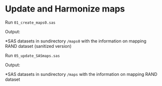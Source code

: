 # Update and Harmonize maps


Run `01_create_maps0.sas`

Output:

 *SAS datasets in sundirectory `/maps0` with the information on mapping RAND dataset (sanitized version)


Run `05_update_SASmaps.sas`

Output:

 *SAS datasets in sundirectory `/maps` with the information on mapping RAND dataset
 

